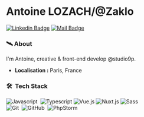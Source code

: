 # Antoine LOZACH/@Zaklo
[![Linkedin Badge](https://img.shields.io/badge/-Antoine%20Lozach-blue?style=flat-square&logo=Linkedin&logoColor=white&link=https://www.linkedin.com/in/antoine-lozach/)](https://www.linkedin.com/in/antoine-lozach/)
[![Mail Badge](https://img.shields.io/badge/-lozachantoine@gmail.com-c14438?style=flat-square&logo=Gmail&logoColor=white&link=mailto:lozachantoine@gmail.com)](mailto:lozachantoine@gmail.com)

### 🛰 About
I'm Antoine, creative & front-end develop @studio9p.
-  **Localisation :** Paris, France


### 🛠 &nbsp;Tech Stack

![Javascript](https://img.shields.io/badge/-Javascript-333333?style=flat&logo=javascript)&nbsp;
![Typescript](https://img.shields.io/badge/-Typescript-333333?style=flat&logo=Typescript)
![Vue.js](https://img.shields.io/badge/-Vuejs-333333?style=flat&logo=Vue.js)
![Nuxt.js](https://img.shields.io/badge/-Nuxtjs-333333?style=flat&logo=Nuxt.js)
![Sass](https://img.shields.io/badge/-Sass-333333?style=flat&logo=Sass)\
![Git](https://img.shields.io/badge/-Git-333333?style=flat&logo=git)&nbsp;
![GitHub](https://img.shields.io/badge/-GitHub-333333?style=flat&logo=github)&nbsp;
![PhpStorm](https://img.shields.io/badge/-PhpStorm-333333?style=flat&logo=PhpStorm)&nbsp;
